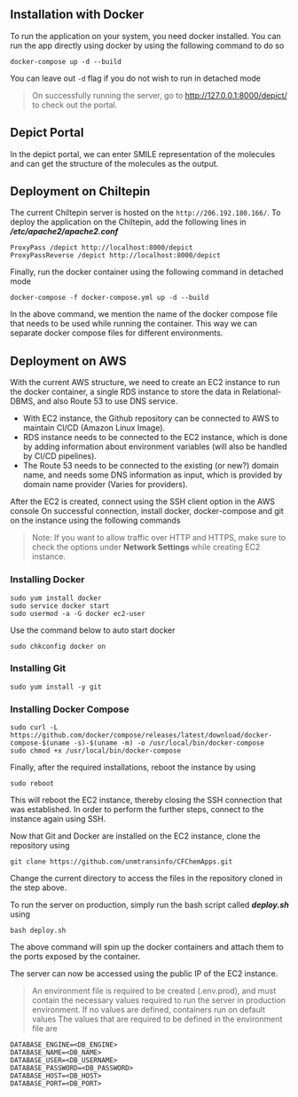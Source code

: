 ## Installation with Docker
To run the application on your system, you need docker installed. You can run the app directly using docker by using the following command to do so

    docker-compose up -d --build 
    
You can leave out `-d` flag if you do not wish to run in detached mode

> On successfully running the server, go to http://127.0.0.1:8000/depict/ to check out the portal.

## Depict Portal
In the depict portal, we can enter SMILE representation of the molecules and can get the structure of the molecules as the output. 


## Deployment on Chiltepin
The current Chiltepin server is hosted on the `http://206.192.180.166/`. To deploy the application on the Chiltepin, add the following lines in ***/etc/apache2/apache2.conf***

    ProxyPass /depict http://localhost:8000/depict
    ProxyPassReverse /depict http://localhost:8000/depict

Finally, run the docker container using the following command in detached mode

    docker-compose -f docker-compose.yml up -d --build
In the above command, we mention the name of the docker compose file that needs to be used while running the container. This way we can separate docker compose files for different environments. 

## Deployment on AWS
With the current AWS structure, we need to create an EC2 instance to run the docker container, a single RDS instance to store the data in Relational-DBMS, and also Route 53 to use DNS service.

 - With EC2 instance, the Github repository can be connected to AWS to
   maintain CI/CD (Amazon Linux Image). 
 - RDS instance needs to be connected to the EC2 instance, which is done
   by adding information about environment variables (will also be
   handled by CI/CD pipelines).
 - The Route 53 needs to be connected to the existing (or new?) domain name, and needs some DNS information as input, which is provided by domain name provider (Varies for providers).

After the EC2 is created, connect using the SSH client option in the AWS console
On successful connection, install docker, docker-compose and git on the instance using the following commands

> Note: If you want to allow traffic over HTTP and HTTPS, make sure to check the options under **Network Settings** while creating EC2 instance.

### Installing Docker

    sudo yum install docker 
    sudo service docker start 
    sudo usermod -a -G docker ec2-user

Use the command below to auto start docker

    sudo chkconfig docker on

### Installing Git

    sudo yum install -y git

### Installing Docker Compose

    sudo curl -L https://github.com/docker/compose/releases/latest/download/docker-compose-$(uname -s)-$(uname -m) -o /usr/local/bin/docker-compose
    sudo chmod +x /usr/local/bin/docker-compose

Finally, after the required installations, reboot the instance by using

    sudo reboot
    
This will reboot the EC2 instance, thereby closing the SSH connection that was established. 
In order to perform the further steps, connect to the instance again using SSH.

Now that Git and Docker are installed on the EC2 instance, clone the repository using 

    git clone https://github.com/unmtransinfo/CFChemApps.git
Change the current directory to access the files in the repository cloned in the step above. 

To run the server on production, simply run the bash script called ***deploy.sh*** using

    bash deploy.sh
    
The above command will spin up the docker containers and attach them to the ports exposed by the container. 

The server can now be accessed using the public IP of the EC2 instance.

> An environment file is required to be created (.env.prod), and must contain the necessary values required to run the server in production environment. If no values are defined, containers run on default values
> The values that are required to be defined in the environment file are 
		

	DATABASE_ENGINE=<DB_ENGINE>
	DATABASE_NAME=<DB_NAME>
	DATABASE_USER=<DB_USERNAME>
	DATABASE_PASSWORD=<DB_PASSWORD>
	DATABASE_HOST=<DB_HOST>
	DATABASE_PORT=<DB_PORT>
